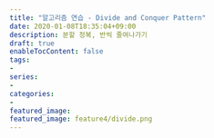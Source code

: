 ```yaml
---
title: "알고리즘 연습 - Divide and Conquer Pattern"
date: 2020-01-08T18:35:04+09:00
description: 분할 정복, 반씩 줄여나가기
draft: true
enableTocContent: false
tags:
-
series:
-
categories:
-
featured_image:
featured_image: feature4/divide.png
---
```


